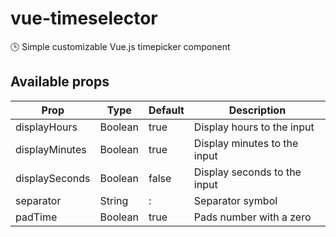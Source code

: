 # vue-timeselector
🕒 Simple customizable Vue.js timepicker component

## Available props

| Prop                          | Type            | Default     | Description                              |
|-------------------------------|-----------------|-------------|------------------------------------------|
| displayHours                  | Boolean         | true        | Display hours to the input               |
| displayMinutes                | Boolean         | true        | Display minutes to the input             |
| displaySeconds                | Boolean         | false       | Display seconds to the input             |
| separator                     | String          | :           | Separator symbol                         |
| padTime                       | Boolean         | true        | Pads number with a zero                  |
